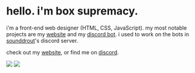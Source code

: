 # hello. i'm box supremacy.

i'm a front-end web designer (HTML, CSS, JavaScript). my most notable projects are my [website](https://box.lol) and my [discord bot](https://gitlab.com/boxsupremacy/cardboardbox). i used to work on the bots in [sounddrout](https://www.youtube.com/c/SoundDrout)'s discord server.

check out my [website](https://box.lol), or find me on [discord](https://discord.com/users/212957230251769858).

![](https://github-readme-stats.vercel.app/api?username=boxsux&theme=nord&count_private=true&show_icons=true&hide_border=true)
![](http://github-readme-streak-stats.herokuapp.com?user=boxsux&theme=nord&hide_border=true&date_format=M%20j%5B%2C%20Y%5D&fire=D08770&ring=EBCB8B&stroke=DD272700&currStreakNum=8FBCBB&sideNums=8FBCBB&dates=4C566A&currStreakLabel=81A1C1)
